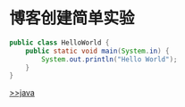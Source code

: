 # 博客创建简单实验

~~~~java
public class HelloWorld {
    public static void main(System.in) {
        System.out.println("Hello World");
    }
}
~~~~

[>>java](sjxixi01/java/java001.md)